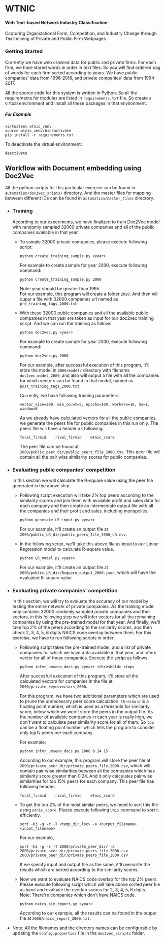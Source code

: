 # WTNIC  
#### Web Text-based Network Industry Classification  

Capturing Organizational Form, Competition, and Industry Change through Text-mining of Private and Public Firm Webpages  

### Getting Started  

Currently we have web crawled data for public and private firms. For each firm, we have stored words in order in 
text files. So you will find ordered bag of words for each firm sorted according to years. We have public companies' data
from 1996-2016, and private companies' data from 1994-2017.  


All the source code for this system is written in Python. So all the requirements for modules are listed in 
```requirements.txt``` file. So create a virtual environment and install all these packages in that environment.  

##### For Example  
```
virtualenv wtnic_venv
source wtnic_venv/bin/activate
pip install -r requirements.txt
```
To deactivate the virtual environment:
```
deactivate
```

## Workflow with Document embedding using Doc2Vec  

All the python scripts for this particular exercise can be found in  ```automation/doc2vec_sripts/``` directory. And the 
master files for mapping between different IDs can be found in ```automation/master_files``` directory.
 * ### Training  
    According to our experiments, we have finalized to train Doc2Vec model with randomly sampled 32000 private companies and
    all of the public companies available in that year.  
    
     * To sample 32000 private companies, please execute following script:  
        ```commandline
        python create_training_sample.py <year>
        ```  
        For example to create sample for year 2000, execute following command:
        ```commandline
        python create_training_sample.py 2000
        ```
        Note: year should be greater than 1995.  
        For our example, this program will create a folder ```2000```. And then will ouput a file with 32000 companies url named
        as ```pre_training_tags_2000.txt```
        
     * With these 32000 public companies and all the available public companies in that year are taken as input for our 
     doc2vec training script. And we can run the training as follows.  
         ```commandline
         python doc2vec.py <year>  
         ```
       For example to create sample for year 2000, execute following command:
       ```commandline
       python doc2vec.py 2000  
       ```  
       
       For our example, after successful execution of this program, it'll store the model in ```2000/model/``` directory with
       filename ```doc2vec_model_2000```, and also will output a file with all the companies for which vectors can be found
       in that model, named as ```post_training_tags_2000.txt```.
       
       Currently, we have following training parameters:
       ```commandline
       vector_size=200, min_count=5, epochs=100, workers=16, hs=1, window=8
       ``` 
       As we already have calculated vectors for all the public companies, we generate the peers file for public companies
       in this run only. The peers file will have a header as following:
       ```commandline
       focal_firmid    rival_firmid    wtnic_score
       ```
       The peer file can be found at `2000/public_peer_dir/public_peers_file_2000.csv`. This peer file will contain all the
       pair wise similarity scores for public companies.


 * ### Evaluating public companies' competition  
    In this section we will calculate the R-square value using the peer file generated in the above step. 
    
     * Following script execution will take 2% top peers according to the similarity scores and join them with available 
     profit and sales data for each company and then create an intermediate output file with all the companies and their profit 
     and sales, including monopolies.  
     
         ```commandline
         python generate_LR_input.py <year>    
         ```
         
        For our example, it'll create an output file at `2000/public_LR_dir/public_peers_file_2000_LR.csv`.  
        
    * In the following script, we'll take this above file as input to our Linear Regression model to calculate R-square
    value.     
        
        ```commandline
        python LR_model.py <year>
        ```
        
        For our example, it'll create an output file at `2000/public_LR_dir/Rsquare_output_2000.json`, which will have the
evaluated R-square value. 


   
 * ### Evaluating private companies' competition  
    In this section, we will try to evaluate the accuracy of our model by testing the entire network of private companies.
As the training model only contains 32000 randomly sampled private companies and their vectors, in this following step
we will infer vectors for all the remaining companies by using the pre-trained model for that year. And finally, we'll 
take top 2% of the peers according to the similarity scores, and then check 2, 3, 4, 5, 6 digits NAICS code overlap 
between them. For this exercise, we have to run following scripts in order. 

    * Following script takes the pre-trained model, and a list of private companies for which we have data available in
    that year, and infers vector for all of those companies. Execute the script as follows:
    
        ```commandline
        python infer_unseen_docs.py <year> <threshold> <top>
        ```
        
        After succesfull execution of this program, it'll store all the calculated vectors for companies in the file at
        `2000/private_keyedvectors_2000`.
        
        For this program, we have two additional parameters which are used to prune the unnecessary peer score calculation.
        `threshold` is a floating point number, which is used as a threshold for similarity score, below which we won't 
        store the peers in the output file. As the number of available companies in each year is really high, we don't want
        to calculate peer similarity score for all of them. So `top` can be a floating point number which tells the program
        to consider only top% peers per each company.
        
        For example:
        ```commandline
        python infer_unseen_docs.py 2000 0.24 15
        ```
        According to our example, this program will store the peer file at 
        `2000/private_peer_dir/private_peers_file_2000.csv`, which will contain
        pair wise similarities between all the companies which has similarity score greater than 0.24. And it only 
        calculates pair wise similarities for top 15% peers for each company. This peer file has following header:
        
        ```commandline
       focal_firmid    rival_firmid    wtnic_score
       ```
    
    * To get the top 2% of the most similar peers, we need to sort this file using `wtnic_score`. Please execute following 
    `Unix` command to sort it efficiently.
    
        ```commandline
        sort -k3 -g -r -T <temp_dir_loc> -o <output_filename> <input_filename>
        ```
        
        For our example,
        ```commandline
        sort -k3 -g -r -T 2000/private_peer_dir/ -o 2000/private_peer_dir/private_peers_file_2000.csv 2000/private_peer_dir/private_peers_file_2000.csv
        ```
        If we specify input and output file as the same, it'll overwrite the results which are sorted according to the 
        similarity scores.
    
    * Now we want to evaluate NAICS code overlap for the top 2% peers. Please execute following script which will take 
    above sorted peer file as input and evaluate the overlap scores for 2, 3, 4, 5, 6 digits.  
    Note: There're companies which don't have NAICS code.  
    
        ```commandline
        python naics_sim_report.py <year>        
        ```
        
        According to our example, all the results can be found in the output file at `2000/naics_report_2000.txt`.
    
* Note: All the filenames and the directory names can be configurable by updating the `config.properties` file in the
`doc2vec_scripts` folder. 
    